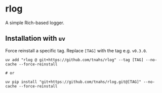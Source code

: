 # rlog

A simple Rich-based logger.

## Installation with `uv`

Force reinstall a specific tag. Replace `[TAG]` with the tag e.g. `v0.3.0`.

```shell
uv add "rlog @ git+https://github.com/tnahs/rlog" --tag [TAG] --no-cache --force-reinstall

# or

uv pip install "git+https://github.com/tnahs/rlog.git@[TAG]" --no-cache --force-reinstall
```
